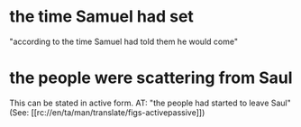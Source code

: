 # the time Samuel had set

"according to the time Samuel had told them he would come"

# the people were scattering from Saul

This can be stated in active form. AT: "the people had started to leave Saul" (See: [[rc://en/ta/man/translate/figs-activepassive]])

